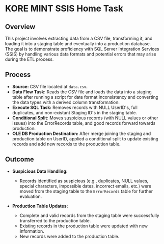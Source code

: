 # KORE MINT SSIS Home Task

## Overview

This project involves extracting data from a CSV file, transforming it, and loading it into a staging table and eventually into a production database. The goal is to demonstrate proficiency with SQL Server Integration Services (SSIS) by handling various data formats and potential errors that may arise during the ETL process.

## Process

- **Source:** CSV file located at `data.csv`.
- **Data Flow Task:** Reads the CSV file and loads the data into a staging table after running a script for date format inconsistency and converting the data types with a derived column transformation.
- **Execute SQL Task:** Removes records with NULL UserID's, full duplicates, and non-existant Staging ID's in the staging table.
- **Conditional Split:** Moves suspicious records (with NULL values or other issues) into the ErrorRecords table, and good records forward towards production.
- **OLE DB Production Destination:** After merge joining the staging and production table on UserID, applied a conditional split to update existing records and add new records to the production table.

## Outcome


- **Suspicious Data Handling:**
  - Records identified as suspicious (e.g., duplicates, NULL values, special characters, impossible dates, incorrect emails, etc.) were moved from the staging table to the `ErrorRecords` table for further evaluation.
  
- **Production Table Updates:**
  - Complete and valid records from the staging table were successfully transferred to the production table.
  - Existing records in the production table were updated with new information.
  - New records were added to the production table.
